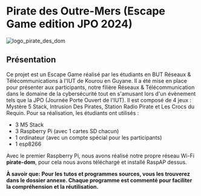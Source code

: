# Pirate des Outre-Mers (Escape Game edition JPO 2024)
![logo_pirate_des_dom](https://github.com/user-attachments/assets/01934350-f3e3-4c68-81c6-88f061f609ec)
## Présentation
Ce projet est un Escape Game réalisé par les étudiants en BUT Réseaux & Télécommunications à l'IUT de Kourou en Guyane. Il a été mise en place pour présenter aux participants, notre filière Réseaux & Télécommunication dans le domaine de la cybersécurité tout en s'amusant lors d'un évènement tels que la JPO (Journée Porte Ouvert de l'IUT). Il est composé de 4 jeux : Mystère 5 Stack, Intrusion Des Pirates, Station Radio Pirate et Les Crocs du Requin. Pour sa réalisation, les étudiants ont utilisés :
- 3 M5 Stack
- 3 Raspberry Pi (avec 1 cartes SD chacun)
- 1 ordinateur (avec un compte spécial pour les participants)
- 1 esp8266

Avec le premier Raspberry Pi, nous avons réalisé notre propre réseau Wi-Fi **pirate-dom**, pour cela nous avons téléchargé et installé RaspAP dessus.

**À savoir que: Pour les tutos et programmes sources, vous les trouverez dans le dossier annexe. Chaque programme est commenté pour faciliter la compréhension et la réutilisation.**
